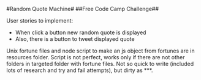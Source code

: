 #Random Quote Machine#
##Free Code Camp Challenge##

User stories to implement:
* When click a button new random quote is displayed
* Also, there is a button to tweet displayed quote

Unix fortune files and node script to make an js object from fortunes
are in resources folder. Script is not perfect, works only if there are not other
folders in targeted folder with fortune files. Not so quick to write (included lots
of research and try and fail attempts), but dirty as ***.
